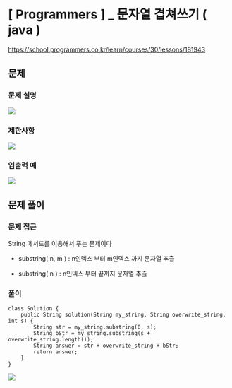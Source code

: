 # [ Programmers ] _ 문자열 겹쳐쓰기 ( java )

https://school.programmers.co.kr/learn/courses/30/lessons/181943
## 문제 
### 문제 설명
![](https://i.imgur.com/ikWLkxl.png)

### 제한사항
![](https://i.imgur.com/2IwDHxS.png)

### 입출력 예
  ![](https://i.imgur.com/O6qPFjU.png)

## 문제 풀이
### 문제 접근
String 메서드를 이용해서 푸는 문제이다

- substring( n, m ) : n인덱스 부터 m인덱스 까지 문자열 추출

- substring( n ) : n인덱스 부터 끝까지 문자열 추출
### 풀이
```
class Solution {
    public String solution(String my_string, String overwrite_string, int s) {
        String str = my_string.substring(0, s);
        String bStr = my_string.substring(s + overwrite_string.length());
        String answer = str + overwrite_string + bStr;
        return answer;
    }
}
```

![](https://i.imgur.com/URUqD4v.png)






